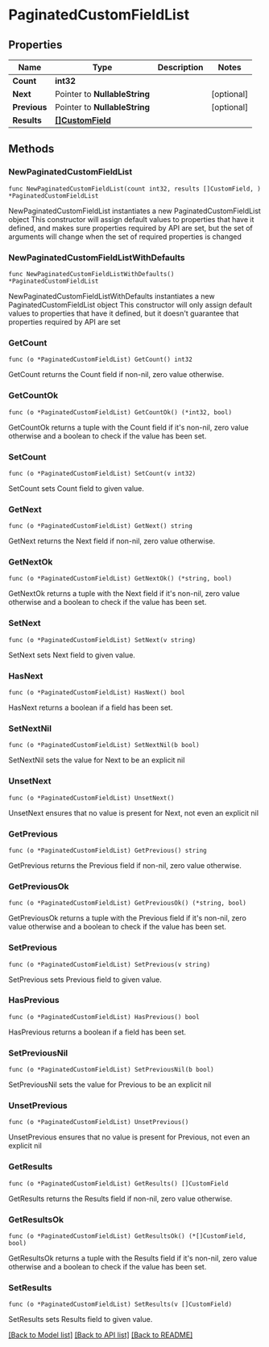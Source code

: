 # PaginatedCustomFieldList

## Properties

Name | Type | Description | Notes
------------ | ------------- | ------------- | -------------
**Count** | **int32** |  | 
**Next** | Pointer to **NullableString** |  | [optional] 
**Previous** | Pointer to **NullableString** |  | [optional] 
**Results** | [**[]CustomField**](CustomField.md) |  | 

## Methods

### NewPaginatedCustomFieldList

`func NewPaginatedCustomFieldList(count int32, results []CustomField, ) *PaginatedCustomFieldList`

NewPaginatedCustomFieldList instantiates a new PaginatedCustomFieldList object
This constructor will assign default values to properties that have it defined,
and makes sure properties required by API are set, but the set of arguments
will change when the set of required properties is changed

### NewPaginatedCustomFieldListWithDefaults

`func NewPaginatedCustomFieldListWithDefaults() *PaginatedCustomFieldList`

NewPaginatedCustomFieldListWithDefaults instantiates a new PaginatedCustomFieldList object
This constructor will only assign default values to properties that have it defined,
but it doesn't guarantee that properties required by API are set

### GetCount

`func (o *PaginatedCustomFieldList) GetCount() int32`

GetCount returns the Count field if non-nil, zero value otherwise.

### GetCountOk

`func (o *PaginatedCustomFieldList) GetCountOk() (*int32, bool)`

GetCountOk returns a tuple with the Count field if it's non-nil, zero value otherwise
and a boolean to check if the value has been set.

### SetCount

`func (o *PaginatedCustomFieldList) SetCount(v int32)`

SetCount sets Count field to given value.


### GetNext

`func (o *PaginatedCustomFieldList) GetNext() string`

GetNext returns the Next field if non-nil, zero value otherwise.

### GetNextOk

`func (o *PaginatedCustomFieldList) GetNextOk() (*string, bool)`

GetNextOk returns a tuple with the Next field if it's non-nil, zero value otherwise
and a boolean to check if the value has been set.

### SetNext

`func (o *PaginatedCustomFieldList) SetNext(v string)`

SetNext sets Next field to given value.

### HasNext

`func (o *PaginatedCustomFieldList) HasNext() bool`

HasNext returns a boolean if a field has been set.

### SetNextNil

`func (o *PaginatedCustomFieldList) SetNextNil(b bool)`

 SetNextNil sets the value for Next to be an explicit nil

### UnsetNext
`func (o *PaginatedCustomFieldList) UnsetNext()`

UnsetNext ensures that no value is present for Next, not even an explicit nil
### GetPrevious

`func (o *PaginatedCustomFieldList) GetPrevious() string`

GetPrevious returns the Previous field if non-nil, zero value otherwise.

### GetPreviousOk

`func (o *PaginatedCustomFieldList) GetPreviousOk() (*string, bool)`

GetPreviousOk returns a tuple with the Previous field if it's non-nil, zero value otherwise
and a boolean to check if the value has been set.

### SetPrevious

`func (o *PaginatedCustomFieldList) SetPrevious(v string)`

SetPrevious sets Previous field to given value.

### HasPrevious

`func (o *PaginatedCustomFieldList) HasPrevious() bool`

HasPrevious returns a boolean if a field has been set.

### SetPreviousNil

`func (o *PaginatedCustomFieldList) SetPreviousNil(b bool)`

 SetPreviousNil sets the value for Previous to be an explicit nil

### UnsetPrevious
`func (o *PaginatedCustomFieldList) UnsetPrevious()`

UnsetPrevious ensures that no value is present for Previous, not even an explicit nil
### GetResults

`func (o *PaginatedCustomFieldList) GetResults() []CustomField`

GetResults returns the Results field if non-nil, zero value otherwise.

### GetResultsOk

`func (o *PaginatedCustomFieldList) GetResultsOk() (*[]CustomField, bool)`

GetResultsOk returns a tuple with the Results field if it's non-nil, zero value otherwise
and a boolean to check if the value has been set.

### SetResults

`func (o *PaginatedCustomFieldList) SetResults(v []CustomField)`

SetResults sets Results field to given value.



[[Back to Model list]](../README.md#documentation-for-models) [[Back to API list]](../README.md#documentation-for-api-endpoints) [[Back to README]](../README.md)



